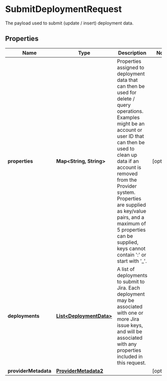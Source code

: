 

# SubmitDeploymentRequest

The payload used to submit (update / insert) deployment data.

## Properties

| Name | Type | Description | Notes |
|------------ | ------------- | ------------- | -------------|
|**properties** | **Map&lt;String, String&gt;** | Properties assigned to deployment data that can then be used for delete / query operations.  Examples might be an account or user ID that can then be used to clean up data if an account is removed from the Provider system.  Properties are supplied as key/value pairs, and a maximum of 5 properties can be supplied, keys cannot contain &#39;:&#39; or start with &#39;_&#39;.  |  [optional] |
|**deployments** | [**List&lt;DeploymentData&gt;**](DeploymentData.md) | A list of deployments to submit to Jira.  Each deployment may be associated with one or more Jira issue keys, and will be associated with any properties included in this request.  |  |
|**providerMetadata** | [**ProviderMetadata2**](ProviderMetadata2.md) |  |  [optional] |



